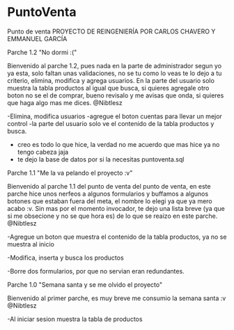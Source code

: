﻿# PuntoVenta
Punto de venta
PROYECTO DE REINGENIERÍA POR CARLOS CHAVERO Y EMMANUEL GARCÍA 

Parche 1.2 "No dormi :("

Bienvenido al parche 1.2, pues nada en la parte de administrador segun yo ya esta, solo faltan
unas validaciones, no se tu como lo veas te lo dejo a tu criterio, elimina, modifica y agrega usuarios.
En la parte del usuario solo muestra la tabla productos al igual que busca, si quieres agregale otro boton no se el de comprar, bueno
revisalo y me avisas que onda, si quieres que haga algo mas me dices.
@Nibtlesz

-Elimina, modifica usuarios
-agregue el boton cuentas para llevar un mejor control
-la parte del usuario solo ve el contenido de la tabla productos y busca.
- creo es todo lo que hice, la verdad no me acuerdo que mas hice ya no tengo cabeza jaja
- te dejo la base de datos por si la necesitas puntoventa.sql


Parche 1.1 "Me la va pelando el proyecto :v"

Bienvenido al parche 1.1 del punto de venta del punto de venta, en este parche hice unos nerfeos
a algunos formularios y buffamos a algunos botones que estaban fuera del meta, el nombre lo elegi
ya que ya mero acabo :v.
Sin mas por el momento invocador, te dejo una lista breve (ya que si me obsecione y no se que hora es)
de lo que se reaizo en este parche.
@Nibtlesz

-Agregue un boton que muestra el contenido de la tabla productos, ya no se muestra al inicio

-Modifica, inserta y busca los productos

-Borre dos formularios, por que no servian eran redundantes.

Parche 1.0 "Semana santa y se me olvido el proyecto"

Bienvenido al primer parche, es muy breve me consumio la semana santa :v
@Nibtlesz

-Al iniciar sesion muestra la tabla de productos